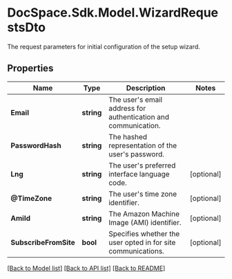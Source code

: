 # DocSpace.Sdk.Model.WizardRequestsDto
The request parameters for initial configuration of the setup wizard.

## Properties

Name | Type | Description | Notes
------------ | ------------- | ------------- | -------------
**Email** | **string** | The user&#39;s email address for authentication and communication. | 
**PasswordHash** | **string** | The hashed representation of the user&#39;s password. | 
**Lng** | **string** | The user&#39;s preferred interface language code. | [optional] 
**@TimeZone** | **string** | The user&#39;s time zone identifier. | [optional] 
**AmiId** | **string** | The Amazon Machine Image (AMI) identifier. | [optional] 
**SubscribeFromSite** | **bool** | Specifies whether the user opted in for site communications. | [optional] 

[[Back to Model list]](../README.md#documentation-for-models) [[Back to API list]](../README.md#documentation-for-api-endpoints) [[Back to README]](../README.md)

